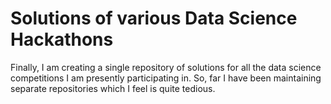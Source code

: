 # Solutions of various Data Science Hackathons
Finally, I am creating a single repository of solutions for all the data science competitions I am presently participating in. 
So, far I have been maintaining separate repositories which I feel is quite tedious.
